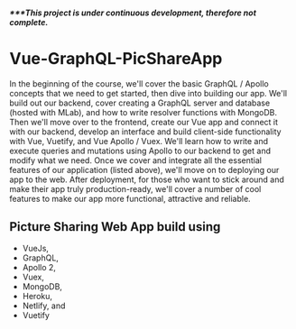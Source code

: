 ##### ***This project is under continuous development, therefore not complete.

# Vue-GraphQL-PicShareApp
In the beginning of the course, we'll cover the basic GraphQL / Apollo concepts that we need to get started, then dive into building our app. We'll build out our backend, cover creating a GraphQL server and database (hosted with MLab), and how to write resolver functions with MongoDB. Then we'll move over to the frontend, create our Vue app and connect it with our backend, develop an interface and build client-side functionality with Vue, Vuetify, and Vue Apollo / Vuex. We'll learn how to write and execute queries and mutations using Apollo to our backend to get and modify what we need. Once we cover and integrate all the essential features of our application (listed above), we'll move on to deploying our app to the web. After deployment, for those who want to stick around and make their app truly production-ready, we'll cover a number of cool features to make our app more functional, attractive and reliable.



## Picture Sharing Web App build using 
- VueJs, 
- GraphQL, 
- Apollo 2, 
- Vuex,
- MongoDB, 
- Heroku, 
- Netlify, and 
- Vuetify
